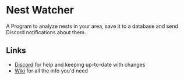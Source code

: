 # Nest Watcher
A Program to analyze nests in your area, save it to a database and send Discord notifications about them.

## Links
- [Discord](https://discord.gg/q6MSBg4ugv) for help and keeping up-to-date with changes
- [Wiki](https://ccev.github.io/nestwatcher/) for all the info you'd need

